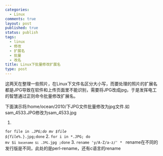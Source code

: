 ```yaml
--- 
categories: 
  - Linux
comments: true
layout: post
published: true
status: publish
tags: 
  - linux
  - 修改
  - 扩展名
  - 批量
  - 改名
title: Linux下批量修改扩展名
type: post
---
```

这两天在整理一些照片，在Linux下文件名区分大小写，而要处理的照片的扩展名都是JPG导致在软件和上传页面里不能识别，需要将JPG改成jpg，于是发挥电工的智慧通过正则命令批量修改扩展名。

下面演示将/home/ocean/2010/下JPG文件批量修改为jpg文件.如sam_4533.JPG修改为sam_4533.jpg

1.
<code lang="bash">for file in *.JPG;do mv $file ${file%.*}.jpg;done</code>
2.
<code lang="bash">for i in *.JPG; do mv $i `basename $i .JPG`.jpg ;done</code>
3.
<code lang="bash">rename 'y/A-Z/a-z/' *  </code>
rename在不同的发行版是不同，此处的是perl-rename，还有c语言的rename
